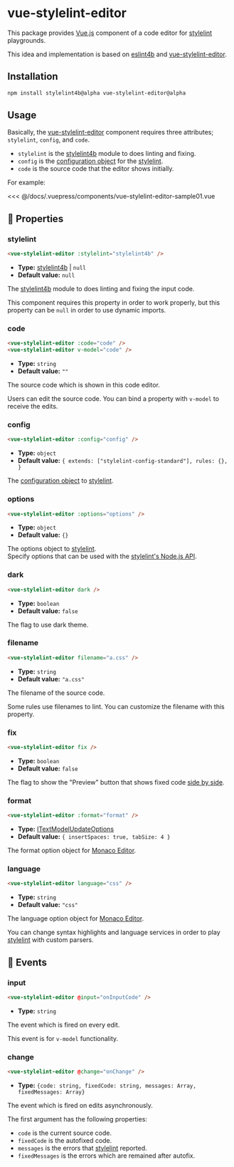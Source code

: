 # vue-stylelint-editor

This package provides [Vue.js] component of a code editor for [stylelint] playgrounds.

This idea and implementation is based on [eslint4b] and [vue-stylelint-editor].

## Installation

```bash
npm install stylelint4b@alpha vue-stylelint-editor@alpha
```

## Usage

Basically, the [vue-stylelint-editor] component requires three attributes; `stylelint`, `config`, and `code`.

- `stylelint` is the [stylelint4b] module to does linting and fixing.
- `config` is the [configuration object] for the [stylelint].
- `code` is the source code that the editor shows initially.

For example:

<<< @/docs/.vuepress/components/vue-stylelint-editor-sample01.vue

<vue-stylelint-editor-sample01/>

## 🔧 Properties

### stylelint

```html
<vue-stylelint-editor :stylelint="stylelint4b" />
```

- **Type:** [stylelint4b] | `null`
- **Default value:** `null`

The [stylelint4b] module to does linting and fixing the input code.

This component requires this property in order to work properly, but this property can be `null` in order to use dynamic imports.

### code

```html
<vue-stylelint-editor :code="code" />
<vue-stylelint-editor v-model="code" />
```

- **Type:** `string`
- **Default value:** `""`

The source code which is shown in this code editor.

Users can edit the source code. You can bind a property with `v-model` to receive the edits.

### config

```html
<vue-stylelint-editor :config="config" />
```

- **Type:** `object`
- **Default value:** `{ extends: ["stylelint-config-standard"], rules: {}, }`

The [configuration object] to [stylelint].

### options

```html
<vue-stylelint-editor :options="options" />
```

- **Type:** `object`
- **Default value:** `{}`

The options object to [stylelint].  
Specify options that can be used with the [stylelint's Node.js API].

### dark

```html
<vue-stylelint-editor dark />
```

- **Type:** `boolean`
- **Default value:** `false`

The flag to use dark theme.

### filename

```html
<vue-stylelint-editor filename="a.css" />
```

- **Type:** `string`
- **Default value:** `"a.css"`

The filename of the source code.

Some rules use filenames to lint.
You can customize the filename with this property.

### fix

```html
<vue-stylelint-editor fix />
```

- **Type:** `boolean`
- **Default value:** `false`

The flag to show the "Preview" button that shows fixed code [side by side](https://microsoft.github.io/monaco-editor/playground.html#creating-the-diffeditor-multi-line-example).

### format

```html
<vue-stylelint-editor :format="format" />
```

- **Type:** [ITextModelUpdateOptions](https://microsoft.github.io/monaco-editor/api/interfaces/monaco.editor.itextmodelupdateoptions.html)
- **Default value:** `{ insertSpaces: true, tabSize: 4 }`

The format option object for [Monaco Editor].

### language

```html
<vue-stylelint-editor language="css" />
```

- **Type:** `string`
- **Default value:** `"css"`

The language option object for [Monaco Editor].

You can change syntax highlights and language services in order to play [stylelint] with custom parsers.

## 🔔 Events

### input

```html
<vue-stylelint-editor @input="onInputCode" />
```

- **Type:** `string`

The event which is fired on every edit.

This event is for `v-model` functionality.

### change

```html
<vue-stylelint-editor @change="onChange" />
```

- **Type:** `{code: string, fixedCode: string, messages: Array, fixedMessages: Array}`

The event which is fired on edits asynchronously.

The first argument has the following properties:

- `code` is the current source code.
- `fixedCode` is the autofixed code.
- `messages` is the errors that [stylelint] reported.
- `fixedMessages` is the errors which are remained after autofix.

[eslint4b]: https://www.npmjs.com/package/eslint4b
[vue-stylelint-editor]: https://www.npmjs.com/package/vue-stylelint-editor
[stylelint]: https://stylelint.io/
[Vue.js]: https://vuejs.org/
[stylelint4b]: ../stylelint4b/README.md
[configuration object]: https://stylelint.io/user-guide/usage/node-api#config
[stylelint's Node.js API]: https://stylelint.io/user-guide/usage/node-api#nodejs-api
[Monaco Editor]: https://microsoft.github.io/monaco-editor/
